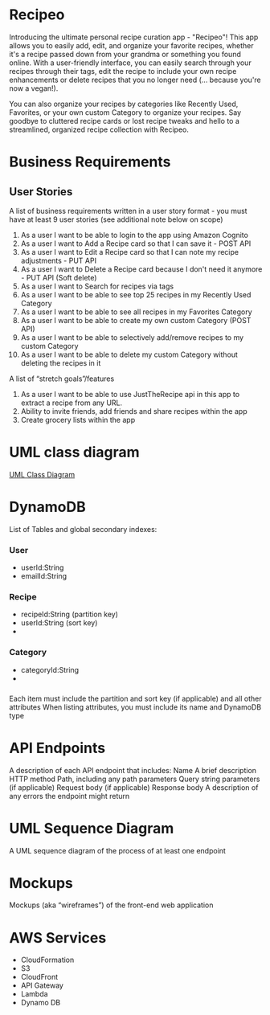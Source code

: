 # Recipeo
Introducing the ultimate personal recipe curation app - "Recipeo"! This app allows you to easily add, edit, and organize your favorite recipes, whether it's a recipe passed down from your grandma or something you found online. With a user-friendly interface, you can easily search through your recipes through their tags, edit the recipe to include your own recipe enhancements or delete recipes that you no longer need (... because you're now a vegan!).

You can also organize your recipes by categories like Recently Used, Favorites, or your own custom Category  to organize your recipes. Say goodbye to cluttered recipe cards or lost recipe tweaks and hello to a streamlined, organized recipe collection with Recipeo.

# Business Requirements

## User Stories
A list of business requirements written in a user story format - you must have at least 9 user stories (see additional note below on scope)
1. As a user I want to be able to login to the app using Amazon Cognito
2. As a user I want to Add a Recipe card so that I can save it - POST API
3. As a user I want to Edit a Recipe card so that I can note my recipe adjustments - PUT API
4. As a user I want to Delete a Recipe card because I don't need it anymore - PUT API (Soft delete)
5. As a user I want to Search for recipes via tags
6. As a user I want to be able to see top 25 recipes in my Recently Used Category
7. As a user I want to be able to see all recipes in my Favorites Category
8. As a user I want to be able to create my own custom Category (POST API)
9. As a user I want to be able to selectively add/remove recipes to my custom Category
10. As a user I want to be able to delete my custom Category without deleting the recipes in it


A list of “stretch goals”/features
1. As a user I want to be able to use JustTheRecipe api in this app to extract a recipe from any URL.
2. Ability to invite friends, add friends and share recipes within the app
3. Create grocery lists within the app


# UML class diagram
[UML Class Diagram](RecipeoUMLClass.puml)


# DynamoDB 
List of Tables and global secondary indexes:
### User
* userId:String
* emailId:String

### Recipe
* recipeId:String (partition key)
* userId:String (sort key)
* 

### Category
* categoryId:String
* 


### 
Each item must include the partition and sort key (if applicable) and all other attributes
When listing attributes, you must include its name and DynamoDB type

# API Endpoints
A description of each API endpoint that includes:
Name
A brief description
HTTP method
Path, including any path parameters
Query string parameters (if applicable)
Request body (if applicable)
Response body
A description of any errors the endpoint might return

# UML Sequence Diagram
A UML sequence diagram of the process of at least one endpoint

# Mockups
Mockups (aka “wireframes”) of the front-end web application

# AWS Services
* CloudFormation
* S3
* CloudFront
* API Gateway
* Lambda
* Dynamo DB
